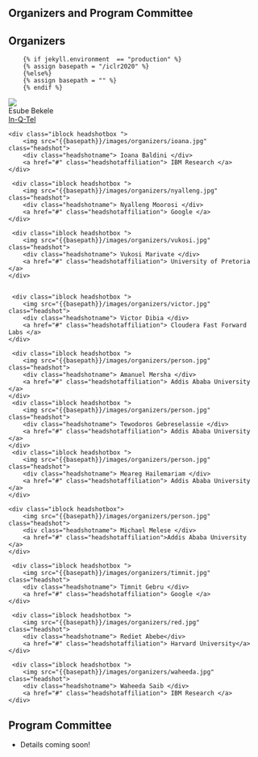 

## Organizers and Program Committee

## Organizers  

        {% if jekyll.environment  == "production" %}
        {% assign basepath = "/iclr2020" %}
        {%else%}
        {% assign basepath = "" %}
        {% endif %}
       
    
<div>
    <div class="iblock headshotbox "> 
        <img src="{{basepath}}/images/organizers/esube.jpg" class="headshot">
        <div class="headshotname"> Esube Bekele </div>
        <a href="#" class="headshotaffiliation"> In-Q-Tel </a>
    </div>

    <div class="iblock headshotbox "> 
        <img src="{{basepath}}/images/organizers/ioana.jpg" class="headshot">
        <div class="headshotname"> Ioana Baldini </div>
        <a href="#" class="headshotaffiliation"> IBM Research </a>
    </div>

     <div class="iblock headshotbox "> 
        <img src="{{basepath}}/images/organizers/nyalleng.jpg" class="headshot">
        <div class="headshotname"> Nyalleng Moorosi </div>
        <a href="#" class="headshotaffiliation"> Google </a>
    </div>

     <div class="iblock headshotbox "> 
        <img src="{{basepath}}/images/organizers/vukosi.jpg" class="headshot">
        <div class="headshotname"> Vukosi Marivate </div>
        <a href="#" class="headshotaffiliation"> University of Pretoria </a>
    </div>


     <div class="iblock headshotbox "> 
        <img src="{{basepath}}/images/organizers/victor.jpg" class="headshot">
        <div class="headshotname"> Victor Dibia </div>
        <a href="#" class="headshotaffiliation"> Cloudera Fast Forward Labs </a>
    </div>

     <div class="iblock headshotbox "> 
        <img src="{{basepath}}/images/organizers/person.jpg" class="headshot">
        <div class="headshotname"> Amanuel Mersha </div>
        <a href="#" class="headshotaffiliation"> Addis Ababa University </a>
    </div>
     <div class="iblock headshotbox "> 
        <img src="{{basepath}}/images/organizers/person.jpg" class="headshot">
        <div class="headshotname"> Tewodoros Gebreselassie </div>
        <a href="#" class="headshotaffiliation"> Addis Ababa University </a>
    </div>
     <div class="iblock headshotbox "> 
        <img src="{{basepath}}/images/organizers/person.jpg" class="headshot">
        <div class="headshotname"> Meareg Hailemariam </div>
        <a href="#" class="headshotaffiliation"> Addis Ababa University </a>
    </div>

    <div class="iblock headshotbox"> 
        <img src="{{basepath}}/images/organizers/person.jpg" class="headshot">
        <div class="headshotname"> Michael Melese </div>
        <a href="#" class="headshotaffiliation">Addis Ababa University </a>
    </div>

     <div class="iblock headshotbox "> 
        <img src="{{basepath}}/images/organizers/timnit.jpg" class="headshot">
        <div class="headshotname"> Timnit Gebru </div>
        <a href="#" class="headshotaffiliation"> Google </a>
    </div>

     <div class="iblock headshotbox "> 
        <img src="{{basepath}}/images/organizers/red.jpg" class="headshot">
        <div class="headshotname"> Rediet Abebe</div>
        <a href="#" class="headshotaffiliation"> Harvard University</a>
    </div>

     <div class="iblock headshotbox "> 
        <img src="{{basepath}}/images/organizers/waheeda.jpg" class="headshot">
        <div class="headshotname"> Waheeda Saib </div>
        <a href="#" class="headshotaffiliation"> IBM Research </a>
    </div>


</div>


## Program Committee

- Details coming soon!

